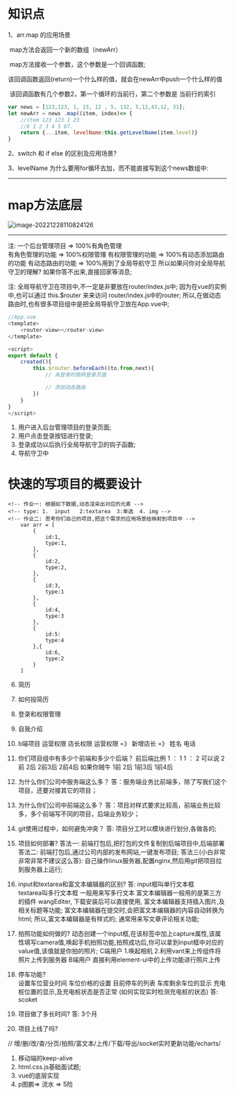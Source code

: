 # 知识点

1、arr.map 的应用场景

​	map方法会返回一个新的数组（newArr）

​	map方法接收一个参数，这个参数是一个回调函数;

​	该回调函数返回(return)一个什么样的值，就会在newArr中push一个什么样的值

​	该回调函数有几个参数2，第一个循环的当前行，第二个参数是 当前行的索引

```javascript
var news = [123,123, 1, 23, 12 , 5, 132, 5,12,43,12, 31];
let newArr = news .map((item, index)=> {
    //item 123 123 1 23 
    //6 1 2 3 4 5 67.
	return {...item, levelName:this.getLevelName(item.level)}  
}
```

2、switch 和 if else 的区别及应用场景?

3、levelName 为什么要用for循环去加，而不能直接写到这个news数组中:



---

# map方法底层

![image-20221228110824126](C:\Users\李展鹏\AppData\Roaming\Typora\typora-user-images\image-20221228110824126.png)

-------------------------------------------------------------------------

注:
一个后台管理项目 => 100%有角色管理   
有角色管理的功能  => 100%权限管理
有权限管理的功能 => 100%有动态添加路由的功能
有动态路由的功能 => 100%用到了全局导航守卫
所以如果问你对全局导航守卫的理解? 如果你答不出来,直接回家等消息;

注: 全局导航守卫在项目中,不一定是非要放在router/index.js中;
因为在vue的实例中,也可以通过 this.$router 来来访问 router/index.js中的router;
所以,在做动态路由时,也有很多项目组中是把全局导航守卫放在App.vue中;

```javascript
//App.vue
<template>
    <router-view></router-view>
</template>

<script>
export default {
    created(){
        this.$router.beforeEach((to,from,next){
            // 未登录时跳转登录页面

            // 添加动态路由
        })
    }
}
</script>
```


1. 用户进入后台管理项目的登录页面;
2. 用户点击登录按钮进行登录;
3. 登录成功以后执行全局导航守卫的钩子函数;
4. 导航守卫中

# 快速的写项目的概要设计

```vue
<!-- 作业一: 根据如下数据,动态渲染出对应的元素 -->
<!-- type: 1.  input   2:textarea  3:单选  4. img -->
<!-- 作业二: 思考你们自己的项目,把这个需求的应用场景给映射到项目中 -->
    var arr = [
        {
            id:1,
            type:1,  
        },
        {
            id:2,
            type:2,
        },
        {
            id:3,
            type:1
        },
        {
            id:4,
            type:3
        },
        {
            id:5:
            type:4
        },{
            id:6,
            type:2
        }
    ]
```

6. 简历 
7. 如何投简历
8. 登录和权限管理

1. 自我介绍
2. b端项目  运营权限  店长权限 
运营权限 =》 新增店长 =》 姓名 电话 
3. 你们项目组中有多少个前端和多少个后端？
前后端比例  1 ： 1    1 ： 2
可以说 2前 2后    2前3后   2前4后
如果你贼牛  1前 2后    1前3后    1前4后
4. 为什么你们公司中服务端这么多？
答：服务端业务比前端多，除了写我们这个项目，还要对接其它的项目；
5. 为什么你们公司中前端这么多？
答：项目对样式要求比较高，前端业务比较多，多个前端写不同的项目，后端业务较少；
6. git使用过程中，如何避免冲突？
答: 项目分工时以模块进行划分,各做各的;
7. 项目如何部署?
答法一: 前端打包后,把打包的文件复制到后端项目中,后端部署
答法二: 前端打包后,通过公司内部的发布网站,一键发布项目;
答法三(小白非常非常非常不建议这么答): 自己操作linux服务器,配置nginx,然后用git把项目拉到服务器上运行;
8. input和textarea和富文本编辑器的区别?
答: input框叫单行文本框   
    textarea叫多行文本框  一般用来写多行文本
    富文本编辑器一般用的是第三方的插件 wangEditer, 下载安装后可以直接使用,
    富文本编辑器支持插入图片,及相关标题等功能; 
    富文本编辑器在提交时,会把富文本编辑器的内容自动转换为html;
    所以,富文本编辑器是有样式的; 通常用来写文章评论相关功能;
9. 拍照功能如何做的?
    动态创建一个input框,在该标签中加上capture属性,该属性填写camera值,唤起手机拍照功能,拍照成功后,你可以拿到input框中对应的value值,该值就是你拍的照片;
    C端用户 1.唤起相机 2.利用vant来上传组件将照片上传到服务器
    B端用户 直接利用element-ui中的上传功能进行照片上传
10. 停车功能?   
        设置车位营业时间
        车位价格的设置
        目前停车的列表
        车库剩余车位的显示
        充电桩位置的显示,及充电桩状态是否正常  (如何实现实时检测充电桩的状态)
            答: scoket
11. 项目做了多长时间?
答:  3个月

12. 项目上线了吗?

// 增/删/改/查/分页/拍照/富文本/上传/下载/导出/socket实时更新功能/echarts/

1. 移动端的keep-alive
2. html.css.js基础面试题;
3. vue的底层实现
4. p图鹏=> 流水 => 5险


